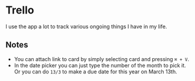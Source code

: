 # Trello
I use the app a lot to track various ongoing things I have in my life.

## Notes
- You can attach link to card by simply selecting card and pressing `⌘ + V`.
- In the date picker you can just type the number of the month to pick it. Or you can do `13/3` to make a due date for this year on March 13th.